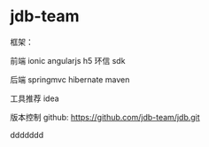 # jdb-team

框架：

前端 ionic angularjs h5  环信 sdk

后端 springmvc hibernate maven

工具推荐 idea 

版本控制 github: https://github.com/jdb-team/jdb.git




ddddddd

